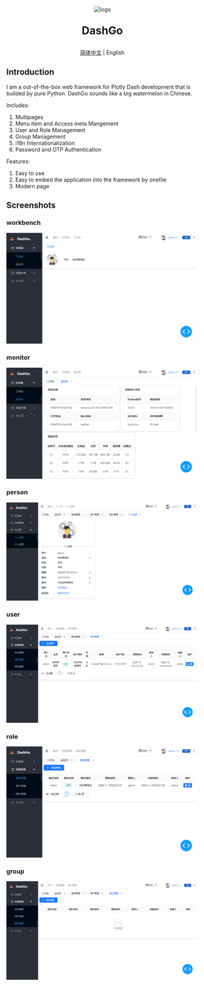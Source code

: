 <p align="center">
	<img alt="logo" src="https://github.com/luojiaaoo/DashGo/blob/main/logo.png">
</p>
<h1 align="center" style="margin: 30px 0 30px; font-weight: bold;">DashGo</h1>

<p align="center">
<a href="README.md">简体中文</a> | English
</p>

## Introduction
I am a out-of-the-box web framework for Plotly Dash development that is builded by pure Python. DashGo sounds like a big watermelon in Chinese.

Includes:
1. Mutlipages
2. Menu item and Access meta Mangement
3. User and Role Management
4. Group Management
5. i18n Internationalization
6. Password and OTP Authentication

Features:
1. Easy to use
2. Easy to embed the application into the framework by onefile
3. Modern page

## Screenshots
### workbench
![](screenshots/workbench.png)
### monitor
![](screenshots/moniter.png)
### person
![](screenshots/person.png)
### user
![](screenshots/user.png)
### role
![](screenshots/role.png)
### group
![](screenshots/group.png)
